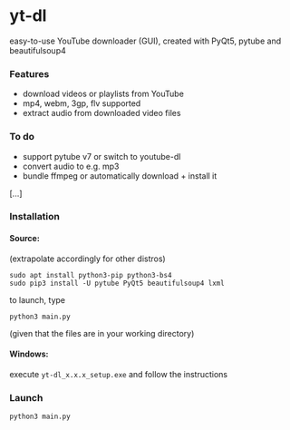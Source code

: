 # yt-dl
easy-to-use YouTube downloader (GUI), created with PyQt5, pytube and beautifulsoup4

### Features
- download videos or playlists from YouTube
- mp4, webm, 3gp, flv supported
- extract audio from downloaded video files

### To do
- support pytube v7 or switch to youtube-dl
- convert audio to e.g. mp3
- bundle ffmpeg or automatically download + install it

[...]

### Installation
#### Source:
(extrapolate accordingly for other distros)
```
sudo apt install python3-pip python3-bs4
sudo pip3 install -U pytube PyQt5 beautifulsoup4 lxml
```
to launch, type
```
python3 main.py
```
(given that the files are in your working directory)
#### Windows:
execute `yt-dl_x.x.x_setup.exe` and follow the instructions

### Launch
```
python3 main.py
```
